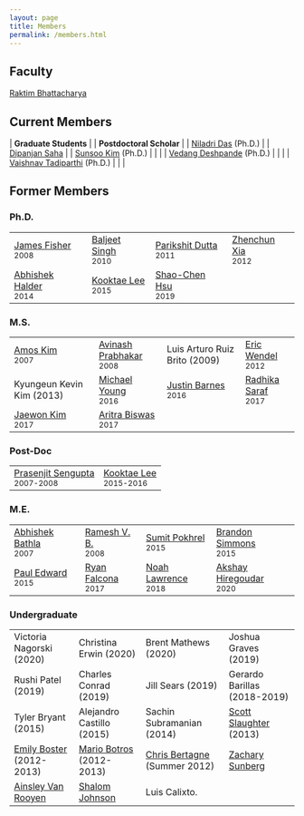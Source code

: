 ```yaml
---
layout: page
title: Members
permalink: /members.html
---
```


## Faculty

[Raktim Bhattacharya](http://engineering.tamu.edu/aerospace/people/rbhattacharya)
<!--- [Full CV](/pdfs/raktim-cv.pdf) -->

## Current Members

| **Graduate Students** | | **Postdoctoral Scholar** | 
| [Niladri Das](https://www.linkedin.com/in/niladri-das) (Ph.D.) | | [Dipanjan Saha](http://linkedin.com/in/dipanjan-saha-37b53829) |
| [Sunsoo Kim](https://www.linkedin.com/in/sunsoo-kim-1222a511b) (Ph.D.)   | | |
| [Vedang Deshpande](https://www.linkedin.com/in/vedang-deshpande) (Ph.D.) | | |
| [Vaishnav Tadiparthi](https://www.linkedin.com/in/vaishnav-tadiparthi-0453b923) (Ph.D.) | | | 

## Former Members
### Ph.D.

<table>
  <tr>
    <td><a href="https://www.linkedin.com/in/james-fisher-0ba9798b">James Fisher</a> <br><small>2008</small></td>
    <td><a href="https://www.linkedin.com/in/baljeet-singh-9039b818">Baljeet Singh</a> <br><small>2010</small></td>
    <td><a href ="https://www.linkedin.com/in/parikshit-dutta-7a862b13"> Parikshit Dutta </a> <br><small>2011</small></td>
    <td><a href ="http://www.linkedin.com/pub/zhenchun-xia/10/633/129"> Zhenchun Xia </a><br><small>2012</small></td>
  </tr>
    <tr>
    <td><a href = "https://www.abhishekhalder.org">Abhishek Halder </a> <br><small>2014</small></td>
    <td><a href ="https://sites.google.com/view/kooktaelee"> Kooktae Lee </a> <br><small>2015</small> </td>
     <td><a href ="https://www.linkedin.com/in/shaochenhsu"> Shao-Chen Hsu </a> <br><small>2019</small></td>
    </tr>
</table>

### M.S.

<table>
  <tr>
    <td><a href="http://www.linkedin.com/pub/amos-kim/2b/63a/69"> Amos Kim</a><br><small>2007</small> </td> 
    <td><a href="http://www.linkedin.com/pub/avinash-prabhakar/4/3b3/464"> Avinash Prabhakar</a><br><small>2008</small> </td> 
    <td>Luis Arturo Ruiz Brito (2009)</td>
    <td><a href="http://www.linkedin.com/in/ericdbw">Eric Wendel </a> <br><small>2012</small></td>
  </tr>
    <tr>
     <td>Kyungeun Kevin Kim (2013)</td>
     <td><a href = "http://www.linkedin.com/pub/michael-young/76/119/738?trk=pub-pbmap">Michael Young</a> <br><small>2016</small></td>
     <td><a href = "https://www.linkedin.com/in/justinbarnes2013">Justin Barnes</a> <br><small>2016</small> </td>
     <td><a href = "https://in.linkedin.com/in/radhika-saraf-93232498">Radhika Saraf</a> <br><small>2017</small></td>
    </tr>
    <tr>
    <td><a href = "https://www.linkedin.com/in/jwkim8804">Jaewon Kim</a><br><small>2017</small></td>
    <td><a href = "https://www.linkedin.com/in/aritrabiswas">Aritra Biswas</a><br><small>2017</small></td>
    </tr>
</table>

### Post-Doc

<table>
<tr>
<td> <a href = "http://www.linkedin.com/in/prasenjitsengupta">Prasenjit Sengupta </a> <br><small>2007-2008</small></td>
<td> <a href = "https://sites.google.com/view/kooktaelee">Kooktae Lee </a> <br><small>2015-2016</small></td>
</tr>
</table>

### M.E.

<table>
<tr>
<td><a href="https://www.linkedin.com/in/abhishekbathla">Abhishek Bathla</a><br><small> 2007</small></td>
<td><a href="https://www.linkedin.com/in/vbramesh">Ramesh V. B.</a> <br><small> 2008</small></td>
<td><a href="https://www.linkedin.com/in/sumit-pokhrel-a60a7a66">Sumit Pokhrel</a><br><small> 2015</small></td>
<td><a href="https://www.linkedin.com/in/brandon-simmons-928637b2">Brandon Simmons</a> <br><small> 2015</small></td>
</tr>
<tr>
<td><a href="https://www.linkedin.com/in/pauldedward">Paul Edward </a> <br><small>2015</small></td>
<td><a href="https://www.linkedin.com/in/ryan-falcona-952316146/">Ryan Falcona</a> <br><small> 2017</small></td>
<td><a href="https://www.linkedin.com/in/noah-lawrence-abab34171">Noah Lawrence</a> <br><small> 2018</small></td>
<td><a href="https://www.linkedin.com/in/akshay-hiregoudar/">Akshay Hiregoudar</a> <br><small> 2020</small></td>
</tr>
</table>

### Undergraduate 

<table>
<tr>
      <td>Victoria Nagorski (2020)</td>
      <td>Christina Erwin (2020)</td>
      <td>Brent Mathews (2020)</td>
      <td>Joshua Graves (2019)</td>
    </tr>
    <tr>
      <td>Rushi Patel (2019)</td>
      <td>Charles Conrad (2019)</td>
      <td>Jill Sears (2019)</td>
      <td>Gerardo Barillas (2018-2019)</td>
    </tr>
    <tr>
      <td>Tyler Bryant (2015)</td>
      <td>Alejandro Castillo (2015)</td>
      <td>Sachin Subramanian (2014)</td>
      <td><a href="http://www.linkedin.com/pub/scott-slaughter/31/4a9/ba0">Scott Slaughter</a> (2013)</td>
    </tr>
    <tr>
      <td><a href="http://www.linkedin.com/pub/emily-boster/80/183/b89">Emily Boster</a> (2012-2013)</td>
      <td><a href="http://www.linkedin.com/pub/mario-botros/51/6b2/559">Mario Botros</a> (2012-2013)</td>
      <td><a href="http://www.linkedin.com/pub/christopher-bertagne/63/2b9/711">Chris Bertagne</a> (Summer 2012)</td>
      <td><a href="http://www.linkedin.com/pub/zachary-sunberg/24/669/540">Zachary Sunberg</a></td>
    </tr>
    <tr>
      <td><a href="http://www.linkedin.com/pub/ainsley-van-rooyen/32/59b/715">Ainsley Van Rooyen</a></td>
      <td><a href="http://www.linkedin.com/pub/shalom-johnson/25/135/55">Shalom Johnson</a></td>
      <td>Luis Calixto.</td>
      <td> </td>
    </tr>
</table>
